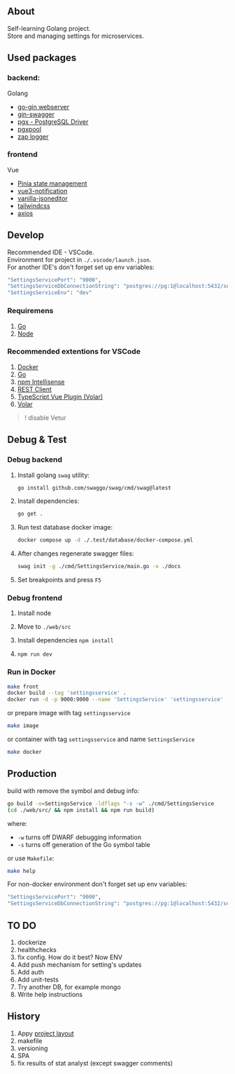 ## About

Self-learning Golang project.
<br />
Store and managing settings for microservices.

## Used packages

### backend:
Golang
- [go-gin webserver](https://github.com/gin-gonic/gin)
- [gin-swagger](https://github.com/swaggo/gin-swagger)
- [pgx - PostgreSQL Driver](https://github.com/jackc/pgx)
- [pgxpool](https://pkg.go.dev/github.com/jackc/pgx/v4/pgxpool)
- [zap logger](https://github.com/uber-go/zap)

### frontend
Vue
- [Pinia state management](https://github.com/vuejs/pinia)
- [vue3-notification](https://github.com/kyvg/vue3-notification)
- [vanilla-jsoneditor](https://github.com/josdejong/svelte-jsoneditor)
- [tailwindcss](https://github.com/tailwindlabs/tailwindcss)
- [axios](https://github.com/axios/axios)

## Develop
 
Recommended IDE - VSCode.
<br />
Environment for project in `./.vscode/launch.json`.
<br />
For another IDE's don't forget set up env variables:
```bash
"SettingsServicePort": "9000",
"SettingsServiceDbConnectionString": "postgres://pg:1@localhost:5432/servicesSettings_db",
"SettingsServiceEnv": "dev"
```

### Requiremens
1. [Go](https://go.dev/dl/)
0. [Node](https://nodejs.org/en/download)

### Recommended extentions for VSCode
1. [Docker](https://marketplace.visualstudio.com/items?itemName=ms-azuretools.vscode-docker)
0. [Go](https://marketplace.visualstudio.com/items?itemName=golang.Go)
0. [npm Intellisense](https://marketplace.visualstudio.com/items?itemName=christian-kohler.npm-intellisense)
0. [REST Client](https://marketplace.visualstudio.com/items?itemName=humao.rest-client)
0. [TypeScript Vue Plugin (Volar)](https://marketplace.visualstudio.com/items?itemName=Vue.vscode-typescript-vue-plugin)
0. [Volar](https://marketplace.visualstudio.com/items?itemName=Vue.volar) 
> ! disable Vetur

## Debug & Test

### Debug backend

1. Install golang `swag` utility:
    ```bash
    go install github.com/swaggo/swag/cmd/swag@latest
    ```
0. Install dependencies:
    ```bash
    go get .
    ```
0. Run test database docker image:
    ```bash
    docker compose up -d ./.test/database/docker-compose.yml
    ```

0. After changes regenerate swagger files:
    ```bash
    swag init -g ./cmd/SettingsService/main.go -o ./docs
    ```
0. Set breakpoints and press `F5`

### Debug frontend

1. Install node

0. Move to `./web/src`

0. Install dependencies `npm install`

0. `npm run dev`

### Run in Docker

```bash
make front
docker build --tag 'settingsservice' .
docker run -d -p 9000:9000 --name 'SettingsService' 'settingsservice'
```
or prepare image with tag `settingsservice`
```bash
make image
```
or container with tag `settingsservice` and name `SettingsService`
```bash
make docker
```

## Production 

build with remove the symbol and debug info:
```bash
go build -o=SettingsService -ldflags "-s -w" ./cmd/SettingsService
(cd ./web/src/ && npm install && npm run build)
```
where:
- `-w` turns off DWARF debugging information
- `-s` turns off generation of the Go symbol table

or use `Makefile`:
```bash
make help
```

For non-docker environment don't forget set up env variables:
```bash
"SettingsServicePort": "9000",
"SettingsServiceDbConnectionString": "postgres://pg:1@localhost:5432/servicesSettings_db"
```

## TO DO

1. dockerize 
0. healthchecks
0. fix config. How do it best? Now ENV 
0. Add push mechanism for setting's updates
0. Add auth
0. Add unit-tests
0. Try another DB, for example mongo
0. Write help instructions

## History

1. Appy [project layout](https://github.com/golang-standards/project-layout/tree/master)
0. makefile
0. versioning
0. SPA
0. fix results of stat analyst (except swagger comments)